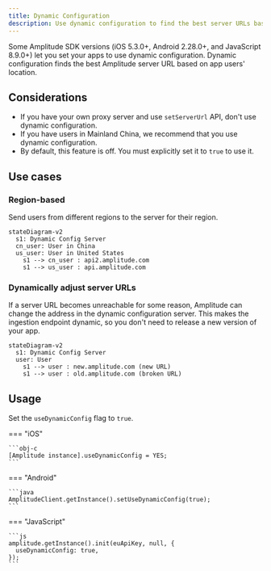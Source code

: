 ```yaml
---
title: Dynamic Configuration
description: Use dynamic configuration to find the best server URLs based on a user's location.
---
```


Some Amplitude SDK versions (iOS 5.3.0+, Android 2.28.0+, and JavaScript 8.9.0+) let you set your apps to use dynamic configuration.
 Dynamic configuration finds the best Amplitude server URL based on app users' location.

## Considerations

- If you have your own proxy server and use `setServerUrl` API, don't use dynamic configuration.
- If you have users in Mainland China, we recommend that you use dynamic configuration.
- By default, this feature is off. You must explicitly set it to `true` to use it.

## Use cases

### Region-based

Send users from different regions to the server for their region.

``` mermaid
stateDiagram-v2
  s1: Dynamic Config Server
  cn_user: User in China
  us_user: User in United States
    s1 --> cn_user : api2.amplitude.com
    s1 --> us_user : api.amplitude.com

```

### Dynamically adjust server URLs

If a server URL becomes unreachable for some reason, Amplitude can change the address in the dynamic configuration server.
 This makes the ingestion endpoint dynamic, so you don't need to release a new version of your app.

``` mermaid
stateDiagram-v2
  s1: Dynamic Config Server
  user: User
    s1 --> user : new.amplitude.com (new URL)
    s1 --> user : old.amplitude.com (broken URL)
```

## Usage

Set the `useDynamicConfig` flag to `true`.

=== "iOS"

    ```obj-c
    [Amplitude instance].useDynamicConfig = YES;
    ```

=== "Android"

    ```java
    AmplitudeClient.getInstance().setUseDynamicConfig(true);
    ```

=== "JavaScript"

    ```js
    amplitude.getInstance().init(euApiKey, null, {
      useDynamicConfig: true,
    });
    ```
